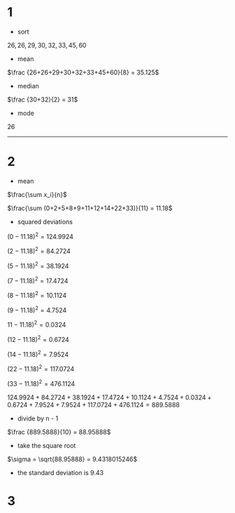 # 1

* sort

$26,26,29,30,32,33,45,60$

* mean

$\frac {26+26+29+30+32+33+45+60}{8} = 35.125$

* median

$\frac {30+32}{2} = 31$

* mode

$26$

---
# 2

* mean

$\frac{\sum x_i}{n}$


$\frac{\sum (0+2+5+8+9+11+12+14+22+33)}{11} = 11.18$

* squared deviations

$(0-11.18)^2 = 124.9924$

$(2-11.18)^2 = 84.2724$

$(5-11.18)^2 = 38.1924$

$(7-11.18)^2 = 17.4724$

$(8-11.18)^2 = 10.1124$

$(9-11.18)^2 = 4.7524$

$11-11.18)^2 = 0.0324$

$(12-11.18)^2 = 0.6724$

$(14-11.18)^2 = 7.9524$

$(22-11.18)^2 = 117.0724$

$(33-11.18)^2 = 476.1124$

$124.9924 + 84.2724 + 38.1924 + 17.4724 + 10.1124 + 4.7524 + 0.0324 + 0.6724 + 7.9524 + 7.9524 + 117.0724 + 476.1124 = 889.5888$

* divide by n - 1

$\frac {889.5888}{10} = 88.95888$

* take the square root

$\sigma = \sqrt{88.95888} = 9.4318015246$

* the standard deviation is 9.43

# 3
